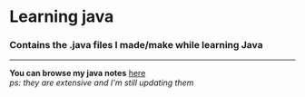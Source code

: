 # Learning java

<h3> Contains the .java files I made/make while learning Java</h3>
<hr>
<div>
<b> You can browse my java notes</b> <a href="https://docs.google.com/document/d/17OAARuT6JPEO2BVO-6C7IEVnrvE_7DxLVAfqSUDs3Rg/edit?usp=sharing"> here</a><br>
<i>ps: they are extensive and I'm still updating them</i>
</div>
